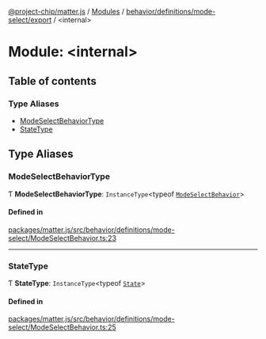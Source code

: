 [@project-chip/matter.js](../README.md) / [Modules](../modules.md) / [behavior/definitions/mode-select/export](behavior_definitions_mode_select_export.md) / \<internal\>

# Module: \<internal\>

## Table of contents

### Type Aliases

- [ModeSelectBehaviorType](behavior_definitions_mode_select_export._internal_.md#modeselectbehaviortype)
- [StateType](behavior_definitions_mode_select_export._internal_.md#statetype)

## Type Aliases

### ModeSelectBehaviorType

Ƭ **ModeSelectBehaviorType**: `InstanceType`\<typeof [`ModeSelectBehavior`](behavior_definitions_mode_select_export.md#modeselectbehavior)\>

#### Defined in

[packages/matter.js/src/behavior/definitions/mode-select/ModeSelectBehavior.ts:23](https://github.com/project-chip/matter.js/blob/3adaded6/packages/matter.js/src/behavior/definitions/mode-select/ModeSelectBehavior.ts#L23)

___

### StateType

Ƭ **StateType**: `InstanceType`\<typeof [`State`](../classes/behavior_definitions_mode_select_export.ModeSelectServer.md#state-1)\>

#### Defined in

[packages/matter.js/src/behavior/definitions/mode-select/ModeSelectBehavior.ts:25](https://github.com/project-chip/matter.js/blob/3adaded6/packages/matter.js/src/behavior/definitions/mode-select/ModeSelectBehavior.ts#L25)
